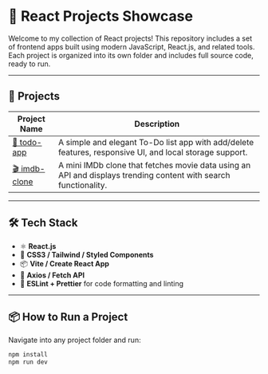 # 🚀 React Projects Showcase

Welcome to my collection of React projects! This repository includes a set of frontend apps built using modern JavaScript, React.js, and related tools. Each project is organized into its own folder and includes full source code, ready to run.

---

## 📁 Projects

| Project Name | Description |
|--------------|-------------|
| [🎯 todo-app](./todo-app) | A simple and elegant To-Do list app with add/delete features, responsive UI, and local storage support. |
| [🎬 imdb-clone](./imdb-clone) | A mini IMDb clone that fetches movie data using an API and displays trending content with search functionality. |

---

## 🛠 Tech Stack

- ⚛️ **React.js**
- 🎨 **CSS3 / Tailwind / Styled Components**
- 📦 **Vite / Create React App**
- 🔗 **Axios / Fetch API**
- 🧪 **ESLint + Prettier** for code formatting and linting

---

## 📦 How to Run a Project

Navigate into any project folder and run:

```bash
npm install
npm run dev
